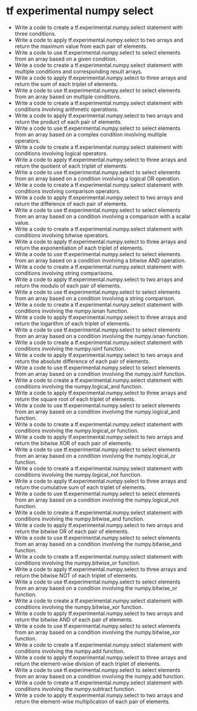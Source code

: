 # tf experimental numpy select

- Write a code to create a tf.experimental.numpy.select statement with three conditions.
- Write a code to apply tf.experimental.numpy.select to two arrays and return the maximum value from each pair of elements.
- Write a code to use tf.experimental.numpy.select to select elements from an array based on a given condition.
- Write a code to create a tf.experimental.numpy.select statement with multiple conditions and corresponding result arrays.
- Write a code to apply tf.experimental.numpy.select to three arrays and return the sum of each triplet of elements.
- Write a code to use tf.experimental.numpy.select to select elements from an array based on multiple conditions.
- Write a code to create a tf.experimental.numpy.select statement with conditions involving arithmetic operations.
- Write a code to apply tf.experimental.numpy.select to two arrays and return the product of each pair of elements.
- Write a code to use tf.experimental.numpy.select to select elements from an array based on a complex condition involving multiple operators.
- Write a code to create a tf.experimental.numpy.select statement with conditions involving logical operators.
- Write a code to apply tf.experimental.numpy.select to three arrays and return the quotient of each triplet of elements.
- Write a code to use tf.experimental.numpy.select to select elements from an array based on a condition involving a logical OR operation.
- Write a code to create a tf.experimental.numpy.select statement with conditions involving comparison operators.
- Write a code to apply tf.experimental.numpy.select to two arrays and return the difference of each pair of elements.
- Write a code to use tf.experimental.numpy.select to select elements from an array based on a condition involving a comparison with a scalar value.
- Write a code to create a tf.experimental.numpy.select statement with conditions involving bitwise operators.
- Write a code to apply tf.experimental.numpy.select to three arrays and return the exponentiation of each triplet of elements.
- Write a code to use tf.experimental.numpy.select to select elements from an array based on a condition involving a bitwise AND operation.
- Write a code to create a tf.experimental.numpy.select statement with conditions involving string comparisons.
- Write a code to apply tf.experimental.numpy.select to two arrays and return the modulo of each pair of elements.
- Write a code to use tf.experimental.numpy.select to select elements from an array based on a condition involving a string comparison.
- Write a code to create a tf.experimental.numpy.select statement with conditions involving the numpy.isnan function.
- Write a code to apply tf.experimental.numpy.select to three arrays and return the logarithm of each triplet of elements.
- Write a code to use tf.experimental.numpy.select to select elements from an array based on a condition involving the numpy.isnan function.
- Write a code to create a tf.experimental.numpy.select statement with conditions involving the numpy.isinf function.
- Write a code to apply tf.experimental.numpy.select to two arrays and return the absolute difference of each pair of elements.
- Write a code to use tf.experimental.numpy.select to select elements from an array based on a condition involving the numpy.isinf function.
- Write a code to create a tf.experimental.numpy.select statement with conditions involving the numpy.logical_and function.
- Write a code to apply tf.experimental.numpy.select to three arrays and return the square root of each triplet of elements.
- Write a code to use tf.experimental.numpy.select to select elements from an array based on a condition involving the numpy.logical_and function.
- Write a code to create a tf.experimental.numpy.select statement with conditions involving the numpy.logical_or function.
- Write a code to apply tf.experimental.numpy.select to two arrays and return the bitwise XOR of each pair of elements.
- Write a code to use tf.experimental.numpy.select to select elements from an array based on a condition involving the numpy.logical_or function.
- Write a code to create a tf.experimental.numpy.select statement with conditions involving the numpy.logical_not function.
- Write a code to apply tf.experimental.numpy.select to three arrays and return the cumulative sum of each triplet of elements.
- Write a code to use tf.experimental.numpy.select to select elements from an array based on a condition involving the numpy.logical_not function.
- Write a code to create a tf.experimental.numpy.select statement with conditions involving the numpy.bitwise_and function.
- Write a code to apply tf.experimental.numpy.select to two arrays and return the bitwise OR of each pair of elements.
- Write a code to use tf.experimental.numpy.select to select elements from an array based on a condition involving the numpy.bitwise_and function.
- Write a code to create a tf.experimental.numpy.select statement with conditions involving the numpy.bitwise_or function.
- Write a code to apply tf.experimental.numpy.select to three arrays and return the bitwise NOT of each triplet of elements.
- Write a code to use tf.experimental.numpy.select to select elements from an array based on a condition involving the numpy.bitwise_or function.
- Write a code to create a tf.experimental.numpy.select statement with conditions involving the numpy.bitwise_xor function.
- Write a code to apply tf.experimental.numpy.select to two arrays and return the bitwise AND of each pair of elements.
- Write a code to use tf.experimental.numpy.select to select elements from an array based on a condition involving the numpy.bitwise_xor function.
- Write a code to create a tf.experimental.numpy.select statement with conditions involving the numpy.add function.
- Write a code to apply tf.experimental.numpy.select to three arrays and return the element-wise division of each triplet of elements.
- Write a code to use tf.experimental.numpy.select to select elements from an array based on a condition involving the numpy.add function.
- Write a code to create a tf.experimental.numpy.select statement with conditions involving the numpy.subtract function.
- Write a code to apply tf.experimental.numpy.select to two arrays and return the element-wise multiplication of each pair of elements.